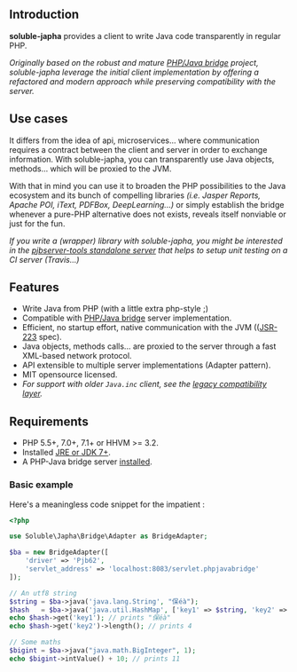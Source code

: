 ## Introduction

**soluble-japha** provides a client to write Java code transparently in regular PHP. 

*Originally based on the robust and mature [PHP/Java bridge](http://php-java-bridge.sourceforge.net/pjb/) project, 
soluble-japha leverage the initial client implementation by offering a refactored and modern 
approach while preserving compatibility with the server.* 
 
## Use cases 

It differs from the idea of api, microservices... where communication requires a contract 
between the client and server in order to exchange information. With soluble-japha, 
you can transparently use Java objects, methods... which will be proxied to the JVM.  
  
With that in mind you can use it to broaden the PHP possibilities to the Java ecosystem and its bunch 
of compelling libraries *(i.e. Jasper Reports, Apache POI, iText, PDFBox, DeepLearning...)* or simply 
establish the bridge whenever a pure-PHP alternative does not exists, reveals itself nonviable 
or just for the fun. 

*If you write a (wrapper) library with soluble-japha, you might be interested in the 
[pjbserver-tools standalone server](https://github.com/belgattitude/pjbserver-tools) that helps to
setup unit testing on a CI server (Travis...)*

## Features

- Write Java from PHP (with a little extra php-style ;)  
- Compatible with [PHP/Java bridge](http://php-java-bridge.sourceforge.net/pjb/) server implementation.
- Efficient, no startup effort, native communication with the JVM (([JSR-223](https://en.wikipedia.org/wiki/Scripting_for_the_Java_Platform) spec).
- Java objects, methods calls... are proxied to the server through a fast XML-based network protocol.
- API extensible to multiple server implementations (Adapter pattern). 
- MIT opensource licensed.
- *For support with older `Java.inc` client, see the [legacy compatibility layer](https://github.com/belgattitude/soluble-japha-pjb62-compat).*

## Requirements

- PHP 5.5+, 7.0+, 7.1+ or HHVM >= 3.2.
- Installed [JRE or JDK 7+](./doc/server/install_java.md).
- A PHP-Java bridge server [installed](./doc/quick_install.md).

### Basic example

Here's a meaningless code snippet for the impatient :

```php
<?php

use Soluble\Japha\Bridge\Adapter as BridgeAdapter;

$ba = new BridgeAdapter([
    'driver' => 'Pjb62', 
    'servlet_address' => 'localhost:8083/servlet.phpjavabridge'
]);

// An utf8 string
$string = $ba->java('java.lang.String', "保éà");
$hash   = $ba->java('java.util.HashMap', ['key1' => $string, 'key2' => 'hello']);
echo $hash->get('key1'); // prints "保éà"
echo $hash->get('key2')->length(); // prints 4

// Some maths
$bigint = $ba->java("java.math.BigInteger", 1);
echo $bigint->intValue() + 10; // prints 11

```


